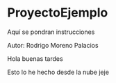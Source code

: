 # ProyectoEjemplo
Aquí se pondran instrucciones 

Autor: Rodrigo Moreno Palacios

Hola buenas tardes

Esto lo he hecho desde la nube jeje

